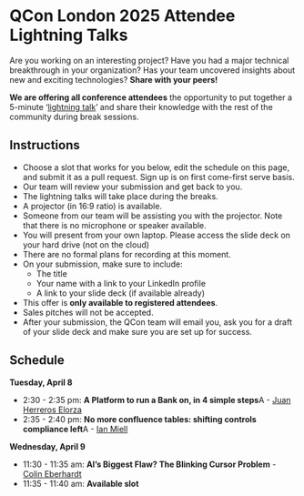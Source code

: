 # QCon London 2025 Attendee Lightning Talks

Are you working on an interesting project? Have you had a major technical breakthrough in your organization? Has your team uncovered insights about new and exciting technologies? **Share with your peers!**

**We are offering all conference attendees** the opportunity to put together a 5-minute ‘[lightning talk](https://en.wikipedia.org/wiki/Lightning_talk)’ and share their knowledge with the rest of the community during break sessions.

## Instructions
- Choose a slot that works for you below, edit the schedule on this page, and submit it as a pull request. Sign up is on first come-first serve basis.
- Our team will review your submission and get back to you.
- The lightning talks will take place during the breaks.
- A projector (in 16:9 ratio) is available.
- Someone from our team will be assisting you with the projector. Note that there is no microphone or speaker available.
- You will present from your own laptop. Please access the slide deck on your hard drive (not on the cloud)
- There are no formal plans for recording at this moment.
- On your submission, make sure to include:
  - The title
  - Your name with a link to your LinkedIn profile
  - A link to your slide deck (if available already)
- This offer is **only available to registered attendees**.
- Sales pitches will not be accepted.
- After your submission, the QCon team will email you, ask you for a draft of your slide deck and make sure you are set up for success.

## Schedule
**Tuesday, April 8**
- 2:30 - 2:35 pm: **A Platform to run a Bank on, in 4 simple steps**A - [Juan Herreros Elorza](https://www.linkedin.com/in/juan-herreros-elorza/)
- 2:35 - 2:40 pm: **No more confluence tables: shifting controls compliance left**A - [Ian Miell](https://www.linkedin.com/in/ianmiell/)

**Wednesday, April 9**
- 11:30 - 11:35 am: **AI’s Biggest Flaw? The Blinking Cursor Problem** - [Colin Eberhardt](https://www.linkedin.com/in/colin-eberhardt-1464b4a/)
- 11:35 - 11:40 am: **Available slot**
